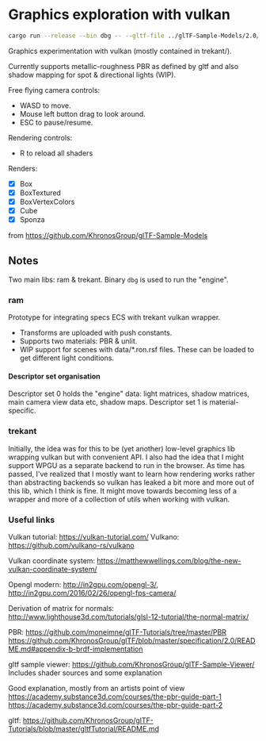 # Graphics exploration with vulkan

```sh
cargo run --release --bin dbg -- --gltf-file ../glTF-Sample-Models/2.0/Sponza/glTF/Sponza.gltf --rsf-file data/ambient_light.ron.rsf --rsf-file data/spot_light.ron.rsf
```

Graphics experimentation with vulkan (mostly contained in trekant/).

Currently supports metallic-roughness PBR as defined by gltf and also shadow mapping for spot & directional lights (WIP).

Free flying camera controls:

* WASD to move.
* Mouse left button drag to look around.
* ESC to pause/resume.

Rendering controls:

* R to reload all shaders

Renders:

* [x] Box
* [x] BoxTextured
* [x] BoxVertexColors
* [x] Cube
* [x] Sponza

from <https://github.com/KhronosGroup/glTF-Sample-Models>

## Notes

Two main libs: ram & trekant. Binary `dbg` is used to run the "engine".

### ram

Prototype for integrating specs ECS with trekant vulkan wrapper.

* Transforms are uploaded with push constants.
* Supports two materials: PBR & unlit.
* WIP support for scenes with data/*.ron.rsf files. These can be loaded to get different light conditions.

#### Descriptor set organisation

Descriptor set 0 holds the "engine" data: light matrices, shadow matrices, main camera view data etc, shadow maps.
Descriptor set 1 is material-specific.

### trekant

Initially, the idea was for this to be (yet another) low-level graphics lib wrapping vulkan but with convenient API. I
also had the idea that I might support WPGU as a separate backend to run in the browser. As time has passed, I've realized
that I mostly want to learn how rendering works rather than abstracting backends so vulkan has leaked a bit more and more
out of this lib, which I think is fine. It might move towards becoming less of a wrapper and more of a collection of utils
when working with vulkan.

### Useful links

Vulkan tutorial: <https://vulkan-tutorial.com/>
Vulkano: <https://github.com/vulkano-rs/vulkano>

Vulkan coordinate system: <https://matthewwellings.com/blog/the-new-vulkan-coordinate-system/>

Opengl modern: <http://in2gpu.com/opengl-3/>, <http://in2gpu.com/2016/02/26/opengl-fps-camera/>

Derivation of matrix for normals:
<http://www.lighthouse3d.com/tutorials/glsl-12-tutorial/the-normal-matrix/>

PBR:
<https://github.com/moneimne/glTF-Tutorials/tree/master/PBR>
<https://github.com/KhronosGroup/glTF/blob/master/specification/2.0/README.md#appendix-b-brdf-implementation>

gltf sample viewer:
<https://github.com/KhronosGroup/glTF-Sample-Viewer/>
Includes shader sources and some explanation

Good explanation, mostly from an artists point of view
<https://academy.substance3d.com/courses/the-pbr-guide-part-1>
<https://academy.substance3d.com/courses/the-pbr-guide-part-2>

gltf:
<https://github.com/KhronosGroup/glTF-Tutorials/blob/master/gltfTutorial/README.md>
